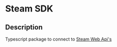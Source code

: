 # Steam SDK

## Description

Typescript package to connect to [Steam Web Api's](https://developer.valvesoftware.com/wiki/Steam_Web_API)
